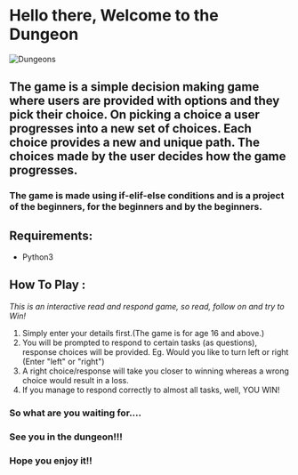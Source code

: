 # Hello there, Welcome to the Dungeon


![Dungeons](https://i.pinimg.com/originals/4f/21/b5/4f21b56db5008735dfe203660aa663b0.jpg)
## The game is a simple decision making game where users are provided with options and they pick their choice. On picking a choice a user progresses into a new set of choices. Each choice provides a new and unique path. The choices made by the user decides how the game progresses.

### The game is made using if-elif-else conditions and is a project of the beginners, for the beginners and by the beginners.

## Requirements:
   - Python3

## How To Play :

_This is an interactive read and respond game, so read, follow on and try to Win!_ 

1. Simply enter your details first.(The game is for age 16 and above.)
2. You will be prompted to respond to certain tasks (as questions), response choices will be provided.
   Eg. Would you like to turn left or right (Enter "left" or "right")
3. A right choice/response will take you closer to winning whereas a wrong choice would result in a loss.
4. If you manage to respond correctly to almost all tasks, well, YOU WIN!


### So what are you waiting for....
### See you in the dungeon!!!
### Hope you enjoy it!!
